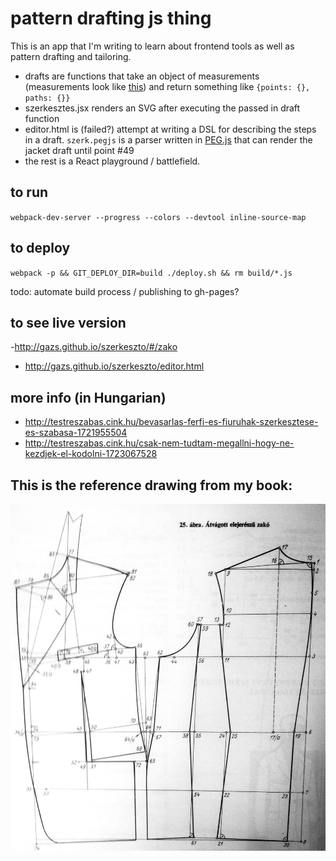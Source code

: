 # pattern drafting js thing

This is an app that I'm writing to learn about frontend tools as well as pattern drafting and tailoring.


- drafts are functions that take an object of measurements (measurements look like [this](https://github.com/gazs/szerkeszto/blob/master/sizes/normal.json)) and return something like `{points: {}, paths: {}}`
- szerkesztes.jsx renders an SVG  after executing the passed in draft function
- editor.html is (failed?) attempt at writing a DSL for describing the steps in a draft. `szerk.pegjs` is a parser written in [PEG.js](http://pegjs.org) that can render the jacket draft until point #49
- the rest is a React playground / battlefield.

## to run

`webpack-dev-server --progress --colors --devtool inline-source-map`

## to deploy

`webpack -p && GIT_DEPLOY_DIR=build ./deploy.sh && rm build/*.js`

todo: automate build process / publishing to gh-pages?

## to see live version

-http://gazs.github.io/szerkeszto/#/zako
- http://gazs.github.io/szerkeszto/editor.html



## more info (in Hungarian)

* http://testreszabas.cink.hu/bevasarlas-ferfi-es-fiuruhak-szerkesztese-es-szabasa-1721955504
* http://testreszabas.cink.hu/csak-nem-tudtam-megallni-hogy-ne-kezdjek-el-kodolni-1723067528


## This is the reference drawing from my book:

<img src="https://raw.githubusercontent.com/gazs/szerkeszto/master/zako.jpg">
